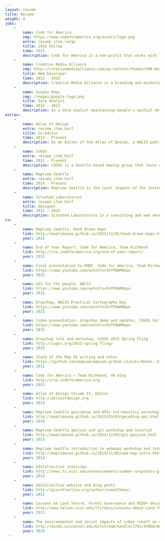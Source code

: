 ```yaml
---
layout: resume
title: Resume
weight: 4
jobs:
    -
        name: Code for America
        img: https://www.codeforamerica.org/assets/logo.png
        extra: resume_item_large
        title: 2015 Fellow
        time: 2015
        description: Code for America is a non-profit that works with local government to create user-centered services with modern technologies. I am working in the city of Richmond, VA to help improve health service delivery by connecting those without access to health insurance with the safety-net system in the area.
    -
        name: Creative Media Alliance
        img: http://creativemediaalliance.com/wp-content/themes/CMA-Responsive/images/logo-trans.png
        title: Web Developer
        time: 2013 - 2015
        description: Creative Media Alliance is a branding and marketing agency in Seattle, WA. My work included web development and social media API integration for clients ranging from local television shows to health clinics and architecture firms.
    -
        name: Google Maps
        img: /images/google-logo.png
        title: Data Analyst
        time: 2012 - 2013
        description: As a data analyst maintaining Google's spatial database  my role included user support, data edits, and quality control. 
extras: 
    -
        name: Atlas of Design
        extra: resume_item_half
        title: Co-Editor
        time: 2013 - Present
        description: As an Editor of the Atlas of Design, a NACIS publication, I help coordinate everything from call for participations, website development, social media outreach, publishing, and fulfillment.
    -
        name: CUGOS
        extra: resume_item_half
        time: 2012 - Present
        description: CUGOS is a Seattle-based meetup group that loves open source spatial tools. We host a variety of monthly meetings and hack nights, as well as annual mini-conferences.
    -
        name: Maptime Seattle
        extra: resume_item_half
        time: 2014 - Present
        description: Maptime Seattle is the local chapter of the international Maptime community. We teach anything related to maps and spatial data, all for beginners and those exited to learn something new.
    -
        name: Situated Laboratories
        extra: resume_item_half
        title: Designer
        time: 2012 - 2015
        description: Situated Laboratories is a consulting and web development agency started by myself and Richard Donohue. For three years we worked with small and large clients on their brand and online presence.
cv:
    -
        name: Maptime Seattle, Hand drawn maps
        link: http://maptimesea.github.io/2015/12/01/hand-drawn-maps.html
        year: 2015
    -
        name: End of Year Report, Code for America, Team Richmond
        link: http://rva.codeforamerica.org/end-of-year-report/
        year: 2015
    -
        name: Final presentation to RMHF, Code for America, Team Richmond
        link: https://www.youtube.com/watch?v=5VfPOmM6bpo
        year: 2015
    -
        name: GIS for the people, NACIS
        link: https://www.youtube.com/watch?v=5VfPOmM6bpo
        year: 2015
    -
        name: Dropchop, NACIS Practical Cartography Day
        link: https://www.youtube.com/watch?v=5VfPOmM6bpo
        year: 2015
    -
        name: Video presentation, dropchop demo and updates, CUGOS Fall 2015
        link: https://www.youtube.com/watch?v=5VfPOmM6bpo
        year: 2015
    -
        name: Dropchop talk and workshop, CUGOS 2015 Spring Fling
        link: http://cugos.org/2015-spring-fling/
        year: 2015
    -
        name: State of the Map US writing and notes
        link: https://github.com/mapsam/mapsam.github.io/wiki/Notes:-State-of-the-Map-2015,-NYC-(Day-1)
        year: 2015
    -
        name: Code for America – Team Richmond, VA blog
        link: http://rva.codeforamerica.org
        year: 2015
    -
        name: Atlas of Design Volume II, Editor
        link: http://atlasofdesign.org
        year: 2014
    -
        name: Maptime Seattle geocoding and APIs introductory workshop
        link: http://maptimesea.github.io/2015/03/03/gecoding-api.html
        year: 2014
    -
        name: Maptime Seattle geojson and git workshop and tutorial
        link: http://maptimesea.github.io/2014/12/03/git-geojson.html
        year: 2014
    -
        name: Maptime Seattle introduction to webmaps workshop and tutorial
        link: http://maptimesea.github.io/2014/11/05/web-map-intro.html
        year: 2014
    -
        name: GISCollective interview
        link: http://news.ls.wisc.edu/announcements/summer-snapshots-gis-students-team-up-to-form-class/
        year: 2012
    -
        name: GISCollective website and blog posts
        link: http://giscollective.org/author/svmatthews/
        year: 2012
    -
        name: Lessons on Land Tenure, Forest Governance and REDD+ design & publishing
        link: http://www.nelson.wisc.edu/ltc/docs/Lessons-about-Land-Tenure-Forest-Governance-and-REDD.pdf
        year: 2011
    -
        name: The environmental and social impacts of urban runoff on eutrophic lake ecosystems
        link: http://minds.wisconsin.edu/bitstream/handle/1793/47860/Becker%20Daniels%20Matthews%20Roanhaus.pdf.txt;jsessionid=dmfvwv611nnx?sequence=6
        year: 2010
---
```


